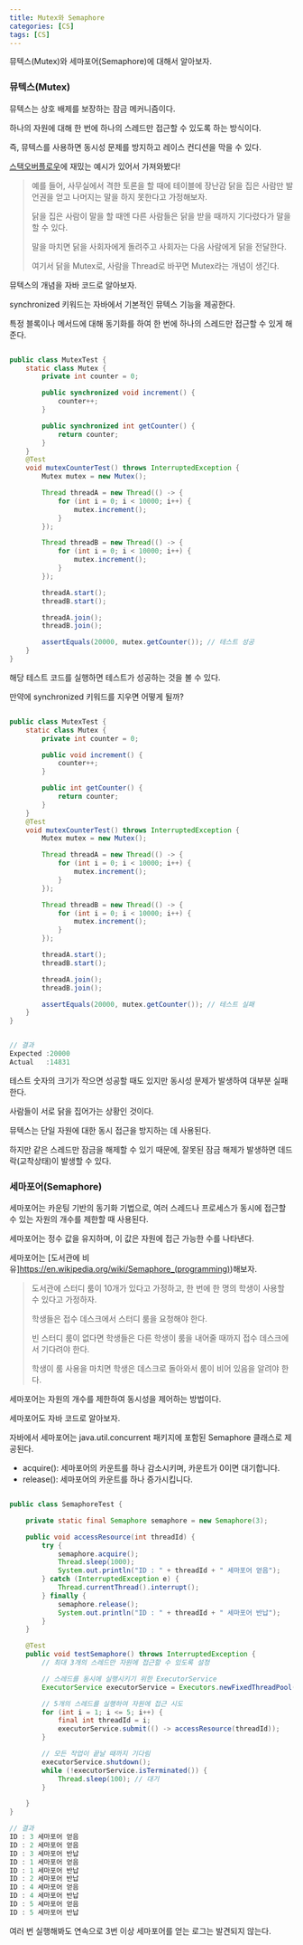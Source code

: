 ```yaml
---
title: Mutex와 Semaphore
categories: [CS]
tags: [CS]
---
```


뮤텍스(Mutex)와 세마포어(Semaphore)에 대해서 알아보자.

### 뮤텍스(Mutex)
뮤텍스는 상호 배제를 보장하는 잠금 메커니즘이다.   

하나의 자원에 대해 한 번에 하나의 스레드만 접근할 수 있도록 하는 방식이다.   

즉, 뮤텍스를 사용하면 동시성 문제를 방지하고 레이스 컨디션을 막을 수 있다. 

[스택오버플로우](https://stackoverflow.com/questions/34524/what-is-a-mutex)에 재밌는 예시가 있어서 가져와봤다!

> 예를 들어, 사무실에서 격한 토론을 할 때에 테이블에 장난감 닭을 집은 사람만
> 발언권을 얻고 나머지는 말을 하지 못한다고 가정해보자.
>
> 닭을 집은 사람이 말을 할 때엔 다른 사람들은 닭을 받을 때까지 기다렸다가 말을 할 수 있다. 
>
> 말을 마치면 닭을 사회자에게 돌려주고 사회자는 다음 사람에게 닭을 전달한다.
>
> 여기서 닭을 Mutex로, 사람을 Thread로 바꾸면 Mutex라는 개념이 생긴다. 

뮤텍스의 개념을 자바 코드로 알아보자.

synchronized 키워드는 자바에서 기본적인 뮤텍스 기능을 제공한다.

특정 블록이나 메서드에 대해 동기화를 하여 한 번에 하나의 스레드만 접근할 수 있게 해준다.

``` java

public class MutexTest {
    static class Mutex {
        private int counter = 0;

        public synchronized void increment() {
            counter++;
        }

        public synchronized int getCounter() {
            return counter;
        }
    }
    @Test
    void mutexCounterTest() throws InterruptedException {
        Mutex mutex = new Mutex();

        Thread threadA = new Thread(() -> {
            for (int i = 0; i < 10000; i++) {
                mutex.increment();
            }
        });

        Thread threadB = new Thread(() -> {
            for (int i = 0; i < 10000; i++) {
                mutex.increment();
            }
        });

        threadA.start();
        threadB.start();

        threadA.join();
        threadB.join();

        assertEquals(20000, mutex.getCounter()); // 테스트 성공
    }
}


```

해당 테스트 코드를 실행하면 테스트가 성공하는 것을 볼 수 있다. 

만약에 synchronized 키워드를 지우면 어떻게 될까?

``` java

public class MutexTest {
    static class Mutex {
        private int counter = 0;

        public void increment() {
            counter++;
        }

        public int getCounter() {
            return counter;
        }
    }
    @Test
    void mutexCounterTest() throws InterruptedException {
        Mutex mutex = new Mutex();

        Thread threadA = new Thread(() -> {
            for (int i = 0; i < 10000; i++) {
                mutex.increment();
            }
        });

        Thread threadB = new Thread(() -> {
            for (int i = 0; i < 10000; i++) {
                mutex.increment();
            }
        });

        threadA.start();
        threadB.start();

        threadA.join();
        threadB.join();

        assertEquals(20000, mutex.getCounter()); // 테스트 실패
    }
}


// 결과
Expected :20000
Actual   :14831

```

테스트 숫자의 크기가 작으면 성공할 때도 있지만 동시성 문제가 발생하여 대부분 실패한다. 

사람들이 서로 닭을 집어가는 상황인 것이다.

뮤텍스는 단일 자원에 대한 동시 접근을 방지하는 데 사용된다. 

하지만 같은 스레드만 잠금을 해제할 수 있기 때문에, 잘못된 잠금 해제가 발생하면 데드락(교착상태)이 발생할 수 있다.

### 세마포어(Semaphore)
세마포어는 카운팅 기반의 동기화 기법으로, 여러 스레드나 프로세스가 동시에 접근할 수 있는 자원의 개수를 제한할 때 사용된다. 

세마포어는 정수 값을 유지하며, 이 값은 자원에 접근 가능한 수를 나타낸다.

세마포어는 [도서관에 비유]https://en.wikipedia.org/wiki/Semaphore_(programming))해보자.

>도서관에 스터디 룸이 10개가 있다고 가정하고, 한 번에 한 명의 학생이 사용할 수 있다고 가정하자.
>
>학생들은 접수 데스크에서 스터디 룸을 요청해야 한다.
>
>빈 스터디 룸이 없다면 학생들은 다른 학생이 룸을 내어줄 때까지 접수 데스크에서 기다려야 한다.
>
>학생이 룸 사용을 마치면 학생은 데스크로 돌아와서 룸이 비어 있음을 알려야 한다.

세마포어는 자원의 개수를 제한하여 동시성을 제어하는 방법이다.

세마포어도 자바 코드로 알아보자.

자바에서 세마포어는 java.util.concurrent 패키지에 포함된 Semaphore 클래스로 제공된다.
- acquire(): 세마포어의 카운트를 하나 감소시키며, 카운트가 0이면 대기합니다.
- release(): 세마포어의 카운트를 하나 증가시킵니다.

```java

public class SemaphoreTest {

    private static final Semaphore semaphore = new Semaphore(3);

    public void accessResource(int threadId) {
        try {
            semaphore.acquire();
            Thread.sleep(1000);
            System.out.println("ID : " + threadId + " 세마포어 얻음");
        } catch (InterruptedException e) {
            Thread.currentThread().interrupt();
        } finally {
            semaphore.release();
            System.out.println("ID : " + threadId + " 세마포어 반납");
        }
    }

    @Test
    public void testSemaphore() throws InterruptedException {
        // 최대 3개의 스레드만 자원에 접근할 수 있도록 설정

        // 스레드를 동시에 실행시키기 위한 ExecutorService
        ExecutorService executorService = Executors.newFixedThreadPool(5); // 5개의 스레드를 생성

        // 5개의 스레드를 실행하여 자원에 접근 시도
        for (int i = 1; i <= 5; i++) {
            final int threadId = i;
            executorService.submit(() -> accessResource(threadId));
        }

        // 모든 작업이 끝날 때까지 기다림
        executorService.shutdown();
        while (!executorService.isTerminated()) {
            Thread.sleep(100); // 대기
        }

    }
}

// 결과
ID : 3 세마포어 얻음
ID : 2 세마포어 얻음
ID : 3 세마포어 반납
ID : 1 세마포어 얻음
ID : 1 세마포어 반납
ID : 2 세마포어 반납
ID : 4 세마포어 얻음
ID : 4 세마포어 반납
ID : 5 세마포어 얻음
ID : 5 세마포어 반납

```

여러 번 실행해봐도 연속으로 3번 이상 세마포어를 얻는 로그는 발견되지 않는다.
